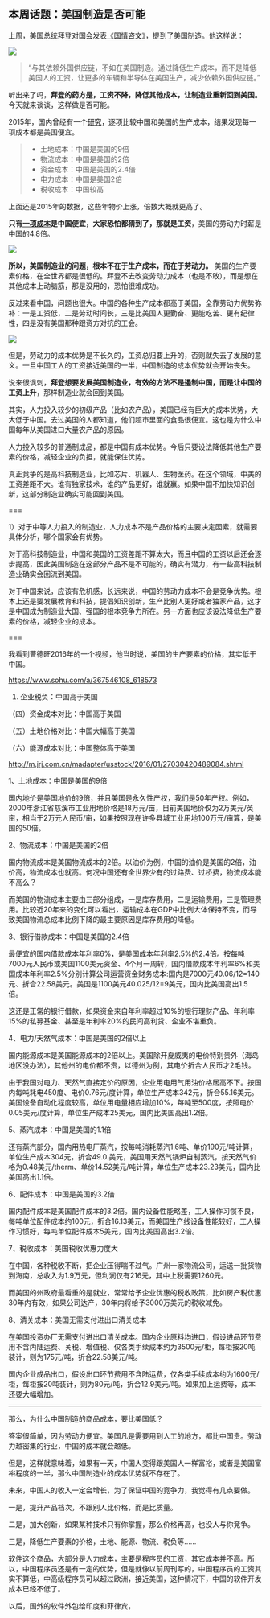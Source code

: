 ## 本周话题：美国制造是否可能

上周，美国总统拜登对国会发表[《国情咨文》](https://finance.sina.cn/7x24/2022-03-02/detail-imcwipih6180080.d.html)，提到了美国制造。他这样说：

![](https://cdn.beekka.com/blogimg/asset/202203/bg2022030705.webp)

> “与其依赖外国供应链，不如在美国制造。通过降低生产成本，而不是降低美国人的工资，让更多的车辆和半导体在美国生产，减少依赖外国供应链。”

听出来了吗，**拜登的药方是，工资不降，降低其他成本，让制造业重新回到美国。** 今天就来谈谈，这样做是否可能。

2015年，国内曾经有一个[研究](http://m.jrj.com.cn/madapter/usstock/2016/01/27030420489084.shtml)，逐项比较中国和美国的生产成本，结果发现每一项成本都是美国便宜。

> - 土地成本：中国是美国的9倍
> - 物流成本：中国是美国的2倍
> - 资金成本：中国是美国的2.4倍
> - 电力成本：中国是美国2倍
> - 税收成本：中国较高

上面还是2015年的数据，这些年物价上涨，倍数大概就更高了。

**只有[一项成本](https://www.sohu.com/a/367546108_618573)是中国便宜，大家恐怕都猜到了，那就是工资**，美国的劳动力时薪是中国的4.8倍。

![](https://cdn.beekka.com/blogimg/asset/202203/bg2022030706.webp)

**所以，美国制造业的问题，根本不在于生产成本，而在于劳动力。** 美国的生产要素价格，在全世界都是很低的。拜登不去改变劳动力成本（也是不敢），而是想在其他成本上动脑筋，那是没用的，恐怕很难成功。

反过来看中国，问题也很大。中国的各种生产成本都高于美国，全靠劳动力优势弥补：一是工资低，二是劳动时间长，三是比美国人更勤奋、更能吃苦、更有纪律性，四是没有美国那种跟资方对抗的工会。

![](https://cdn.beekka.com/blogimg/asset/202203/bg2022030707.webp)

但是，劳动力的成本优势是不长久的，工资总归要上升的，否则就失去了发展的意义。一旦中国工人的工资接近美国的一半，中国制造的成本优势就会开始丧失。

说来很讽刺，**拜登想要发展美国制造业，有效的方法不是遏制中国，而是让中国的工资上升**，那样制造业就会回到美国。

其实，人力投入较少的初级产品（比如农产品），美国已经有巨大的成本优势，大大低于中国。去过美国的人都知道，他们超市里面的食品很便宜。这也是为什么中国每年从美国进口大量农产品的原因。

人力投入较多的普通制成品，都是中国有成本优势。今后只要设法降低其他生产要素的价格，减轻企业的负担，就能保住优势。

真正竞争的是高科技制造业，比如芯片、机器人、生物医药。在这个领域，中美的工资差距不大。谁有独家技术，谁的产品更好，谁就赢。如果中国不加快知识创新，这部分制造业确实可能回到美国。

===

1）对于中等人力投入的制造业，人力成本不是产品价格的主要决定因素，就需要具体分析，哪个国家会有优势。

对于高科技制造业，中国和美国的工资差距不算太大，而且中国的工资以后还会逐步提高，因此美国制造在这部分产品不是不可能的，确实有潜力，有一些高科技制造业确实会回流到美国。

对于中国来说，应该有危机感，长远来说，中国的劳动力成本不会是竞争优势。根本上还是要发展教育和科技，提倡知识创新，生产比别人更好或者独家产品，这才是中国成为制造业大国、强国的根本竞争力所在。另一方面也应该设法降低生产要素的价格，减轻企业的成本。

===

我看到曹德旺2016年的一个视频，他当时说，美国的生产要素的价格，其实低于中国。

https://www.sohu.com/a/367546108_618573

1. 企业税负：中国高于美国

（四）资金成本对比：中国高于美国

（五）土地价格对比：中国大幅高于美国

（六）能源成本对比：中国整体高于美国

http://m.jrj.com.cn/madapter/usstock/2016/01/27030420489084.shtml

1、土地成本：中国是美国的9倍

国内地价是美国地价的9倍，并且美国是永久性产权，我们是50年产权。例如，2000年浙江省慈溪市工业用地价格是18万元/亩，目前美国地价仅为2万美元/英亩，相当于2万元人民币/亩，如果按照现在许多县城工业用地100万元/亩算，是美国的50倍。

2、物流成本：中国是美国的2倍

国内物流成本是美国物流成本的2倍。以油价为例，中国的油价是美国的2倍，油价高，物流成本也就高。何况中国还有全世界少有的过路费、过桥费，物流成本能不高么？

而美国的物流成本主要由三部分组成，一是库存费用，二是运输费用，三是管理费用。比较近20年来的变化可以看出，运输成本在GDP中比例大体保持不变，而导致美国物流总成本比例下降的最主要原因是库存费用的降低。

3、银行借款成本：中国是美国的2.4倍

最便宜的国内借款成本年利率6%，是美国成本年利率2.5%的2.4倍。按每吨7000元人民币或美国1100美元资金、4个月一周转，国内借款成本年利率6%和美国成本年利率2.5%分别计算公司运营资金财务成本:国内是7000元*4*0.06/12=140元、折合22.58美元。美国是1100美元*4*0.025/12=9美元，国内比美国高出1.5倍。

这还是正常的银行借款，如果资金来自年利率超过10%的银行理财产品、年利率15%的私募基金、甚至是年利率20%的民间高利贷、企业不堪重负。

4、电力/天然气成本：中国是美国的2倍以上

国内能源成本是美国能源成本的2倍以上。美国除开夏威夷的电价特别贵外（海岛地区没办法），其他州的电价都不贵，以德州为例，其电价折合人民币才2毛钱。

由于我国对电力、天然气直接定价的原因，企业用电用气用油价格居高不下。按国内每吨耗电450度、电价0.76元/度计算，单位生产成本342元，折合55.16美元。美国设备自动化程度较高，单位用电量相应增加10%，每吨至500度，按照电价0.05美元/度计算，单位生产成本25美元，国内比美国高出1.2倍。

5、蒸汽成本：中国是美国的1.1倍

还有蒸汽部分，国内用热电厂蒸汽，按每吨消耗蒸汽1.6吨、单价190元/吨计算，单位生产成本304元，折合49.0.美元，美国用天然气锅炉自制蒸汽，按天然气价格为0.48美元/therm、单价14.52美元/吨计算，单位生产成本23.23美元，国内比美国高出1.1倍。

6、配件成本：中国是美国的3.2倍

国内配件成本是美国配件成本的3.2倍。国内设备性能略差，工人操作习惯不良，每吨单位配件成本约100元，折合16.13美元，而美国生产线设备性能较好，工人操作习惯好，每吨单位配件成本5美元，国内比美国高出3.2倍。

7、税收成本：美国税收优惠力度大

在中国，各种税收不断，把企业压得喘不过气。广州一家物流公司，运送一批货物到海南，总收入为1.9万元，但利润仅有216元，其中上税需要1260元。

而美国的州政府最看重的是就业，常常给予企业优惠的税收政策，比如房产税优惠30年内有效，如果公司达产，30年内将给予3000万美元的税收减免。

8、清关成本：美国无需支付进出口清关成本

在美国投资办厂无需支付进出口清关成本。国内企业原料均进口，假设进品环节费用不含内陆运费、关税、增值税、仅各类手续成本约为3500元/柜，每柜按20吨装计，则为175元/吨，折合22.58美元/吨。

国内企业成品出口，假设出口环节费用不含陆运费，仅各类手续成本约为1600元/柜，每柜按20吨装计，则为80元/吨，折合12.9美元/吨。如果加上运费等，成本还要大幅增加。

---

那么，为什么中国制造的商品成本，要比美国低？

答案很简单，因为劳动力便宜。美国凡是需要用到人工的地方，都比中国贵。劳动力越密集的行业，中国的成本就会越低。

但是，这样就意味着，如果有一天，中国人变得跟美国人一样富裕，或者是美国富裕程度的一半，那么中国制造业的成本优势就不存在了。

未来，中国人的收入一定会增长，为了保证中国的竞争力，我觉得有几点要做。

一是，提升产品档次，不跟别人比价格，而是比质量。

二是，加大创新，如果某种技术只有你掌握，那么价格再高，也没人与你竞争。

三是，降低生产要素的价格，土地、能源、物流、税负等……

软件这个商品，大部分是人力成本，主要是程序员的工资，其它成本并不高。所以，中国程序员还是有一定的优势，但是就像以前周刊写的，中国程序员的工资其实不算低，中高级程序员可以超过欧洲，接近美国，这种情况下，中国的软件开发成本已经不低了。

以后，国外的软件外包给印度和菲律宾，